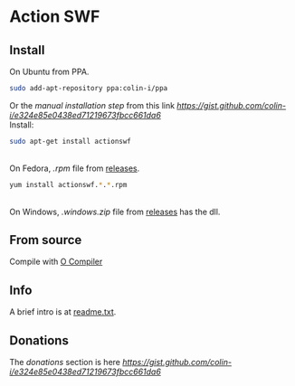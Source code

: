 # Action SWF

## Install
On Ubuntu from PPA.
```sh
sudo add-apt-repository ppa:colin-i/ppa
```
Or the *manual installation step* from this link *https://gist.github.com/colin-i/e324e85e0438ed71219673fbcc661da6* \
Install:
```sh
sudo apt-get install actionswf
```
\
On Fedora, <i>.rpm</i> file from [releases](https://github.com/colin-i/actionswf/releases).
```sh
yum install actionswf.*.*.rpm
```
\
On Windows, <i>.windows.zip</i> file from [releases](https://github.com/colin-i/actionswf/releases) has the dll.

## From source
Compile with [O Compiler](https://github.com/colin-i/o)

## Info
A brief intro is at [readme.txt](https://raw.githubusercontent.com/colin-i/actionswf/master/readme.txt).

## Donations
The *donations* section is here
*https://gist.github.com/colin-i/e324e85e0438ed71219673fbcc661da6*

